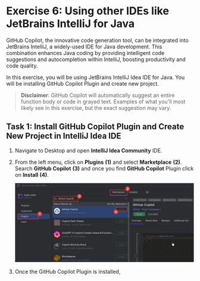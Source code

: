 # Exercise 6: Using other IDEs like JetBrains IntelliJ for Java

GitHub Copilot, the innovative code generation tool, can be integrated into JetBrains IntelliJ, a widely-used IDE for Java development. This combination enhances Java coding by providing intelligent code suggestions and autocompletion within IntelliJ, boosting productivity and code quality.

In this exercise, you will be using JetBrains IntelliJ Idea IDE for Java. You will be installing GitHub Copilot Plugin and create new project.

>**Disclaimer**: GitHub Copilot will automatically suggest an entire function body or code in grayed text. Examples of what you'll most likely see in this exercise, but the exact suggestion may vary.

## Task 1: Install GitHub Copilot Plugin and Create New Project in IntelliJ Idea IDE

1. Navigate to Desktop and open **IntelliJ Idea Community** IDE.

1. From the left menu, click on **Plugins** **(1)** and select **Marketplace** **(2)**. Search **GitHub Copilot** **(3)** and once you find **GitHub Copilot** Plugin click on **Install** **(4)**.

   ![](../media/install-plugin.png)

1. Once the GitHub Copilot Plugin is installed,


